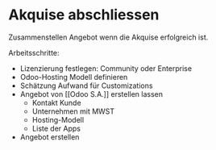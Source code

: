 # Akquise abschliessen
Zusammenstellen Angebot wenn die Akquise erfolgreich ist.

Arbeitsschritte:
* Lizenzierung festlegen: Community oder Enterprise
* Odoo-Hosting Modell definieren
* Schätzung Aufwand für Customizations
* Angebot von [[Odoo S.A.]]  erstellen lassen
	* Kontakt Kunde
	* Unternehmen mit MWST
	* Hosting-Modell
	* Liste der Apps
* Angebot erstellen